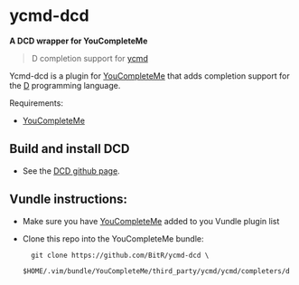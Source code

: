 # ycmd-dcd
**A DCD wrapper for YouCompleteMe**
> D completion support for [ycmd](https://github.com/Valloric/ycmd)

Ycmd-dcd is a plugin for [YouCompleteMe](https://github.com/Valloric/YouCompleteMe) that adds completion support for the [D](https://github.com/D-Programming-Language) programming language.

Requirements:
- [YouCompleteMe](https://github.com/Valloric/YouCompleteMe)

## Build and install DCD
- See the [DCD github page](https://github.com/Hackerpilot/DCD).

## Vundle instructions:
- Make sure you have [YouCompleteMe](https://github.com/Valloric/YouCompleteMe) added to you Vundle plugin list
- Clone this repo into the YouCompleteMe bundle:

        git clone https://github.com/BitR/ycmd-dcd \
        $HOME/.vim/bundle/YouCompleteMe/third_party/ycmd/ycmd/completers/d
